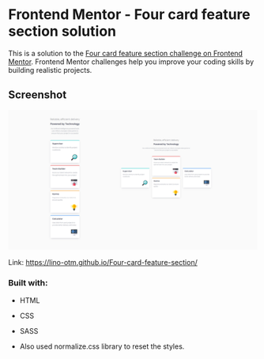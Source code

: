 # Frontend Mentor - Four card feature section solution

This is a solution to the [Four card feature section challenge on Frontend Mentor](https://www.frontendmentor.io/challenges/four-card-feature-section-weK1eFYK). Frontend Mentor challenges help you improve your coding skills by building realistic projects. 

## Screenshot

![](/four-card-feature-section.jpg)

Link: https://lino-otm.github.io/Four-card-feature-section/

### Built with:

- HTML
- CSS
- SASS

- Also used normalize.css library to reset the styles.

